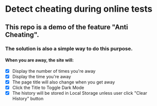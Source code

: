 # Detect cheating during online tests

## This repo is a demo of the feature "Anti Cheating".

### The solution is also a simple way to do this purpose.

#### When you are away, the site will:

-   [x] Display the number of times you're away
-   [x] Display the time you're away
-   [x] The page title will also change when you get away
-   [x] Click the Title to Toggle Dark Mode
-   [x] The history will be stored in Local Storage unless user click "Clear History" button
